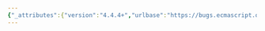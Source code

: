 ```yaml
---
{"_attributes":{"version":"4.4.4+","urlbase":"https://bugs.ecmascript.org/","maintainer":"dherman@mozilla.com"},"bug":{"bug_id":4448,"creation_ts":"2015-08-21 11:07:00 -0700","short_desc":"8.1.1.3, Table 16: Missing description for \"initialized\" and \"uninitialized\" states","delta_ts":"2015-08-21 11:07:49 -0700","product":"ECMA-262 Edition 6","component":"technical issues","version":"unspecified","rep_platform":"All","op_sys":"All","bug_status":"CONFIRMED","priority":"Normal","bug_severity":"normal","everconfirmed":true,"reporter":{"uid":"andrebargull","name":"André Bargull"},"assigned_to":{"uid":"allen","name":"Allen Wirfs-Brock"},"long_desc":{"commentid":14608,"comment_count":0,"who":{"uid":"andrebargull","name":"André Bargull"},"bug_when":"2015-08-21 11:07:49 -0700","thetext":"8.1.1.3 Function Environment Records\nTable 16 — Additional Fields of Function Environment Records\n\nWhen [[thisBindingStatus]] was changed to track \"initialized\" and \"uninitialized\", the meaning column was not updated to explain these two states."}}}
---
```

